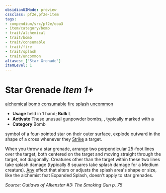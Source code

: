 ```yaml
---
obsidianUIMode: preview
cssclass: pf2e,pf2e-item
tags:
- compendium/src/pf2e/ooa3
- item/category/bomb
- trait/alchemical
- trait/bomb
- trait/consumable
- trait/fire
- trait/splash
- trait/uncommon
aliases: ["Star Grenade"]
itemLevel: 1
---
```

# Star Grenade *Item 1+*  
[alchemical](../../../rules/traits/alchemical.md)  [bomb](../../../rules/traits/bomb.md)  [consumable](../../../rules/traits/consumable.md)  [fire](../../../rules/traits/fire.md)  [splash](../../../rules/traits/splash.md)  [uncommon](../../../rules/traits/uncommon.md)  

- **Usage** held in 1 hand; **Bulk** L
- **Activate** These unusual gunpowder bombs, , typically marked with a
- **Category** Bomb

symbol of a four-pointed star on their outer surface, explode outward in the shape of a cross whenever they [Strike](../../../rules/actions/strike.md) a target.

When you throw a star grenade, arrange two perpendicular 25-foot lines over the target, both centered on the target and moving straight through the target, not diagonally. Creatures other than the target within these two lines take splash damage (typically 8 squares take splash damage for a Medium creature). [Any](../../../rules/traits/any-b1.md) effect that alters or adjusts the splash area's shape or size, like the alchemist feat Expanded Splash, doesn't apply to star grenades.

*Source: Outlaws of Alkenstar #3: The Smoking Gun p. 75*